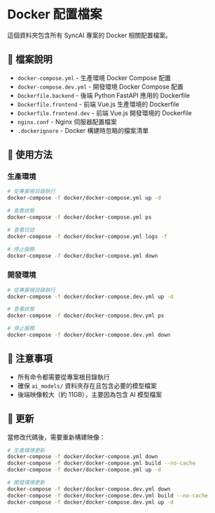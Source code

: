 # Docker 配置檔案

這個資料夾包含所有 SyncAI 專案的 Docker 相關配置檔案。

## 📁 檔案說明

- `docker-compose.yml` - 生產環境 Docker Compose 配置
- `docker-compose.dev.yml` - 開發環境 Docker Compose 配置
- `Dockerfile.backend` - 後端 Python FastAPI 應用的 Dockerfile
- `Dockerfile.frontend` - 前端 Vue.js 生產環境的 Dockerfile
- `Dockerfile.frontend.dev` - 前端 Vue.js 開發環境的 Dockerfile
- `nginx.conf` - Nginx 伺服器配置檔案
- `.dockerignore` - Docker 構建時忽略的檔案清單

## 🚀 使用方法

### 生產環境

```bash
# 從專案根目錄執行
docker-compose -f docker/docker-compose.yml up -d

# 查看狀態
docker-compose -f docker/docker-compose.yml ps

# 查看日誌
docker-compose -f docker/docker-compose.yml logs -f

# 停止服務
docker-compose -f docker/docker-compose.yml down
```

### 開發環境

```bash
# 從專案根目錄執行
docker-compose -f docker/docker-compose.dev.yml up -d

# 查看狀態
docker-compose -f docker/docker-compose.dev.yml ps

# 停止服務
docker-compose -f docker/docker-compose.dev.yml down
```

## 📝 注意事項

- 所有命令都需要從專案根目錄執行
- 確保 `ai_models/` 資料夾存在且包含必要的模型檔案
- 後端映像較大（約 11GB），主要因為包含 AI 模型檔案

## 🔄 更新

當修改代碼後，需要重新構建映像：

```bash
# 生產環境更新
docker-compose -f docker/docker-compose.yml down
docker-compose -f docker/docker-compose.yml build --no-cache
docker-compose -f docker/docker-compose.yml up -d

# 開發環境更新
docker-compose -f docker/docker-compose.dev.yml down
docker-compose -f docker/docker-compose.dev.yml build --no-cache
docker-compose -f docker/docker-compose.dev.yml up -d
```
